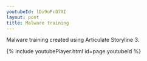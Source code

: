 ```yaml
---
youtubeId: lDi9uFcD7XI
layout: post
title: Malware training
---
```


Malware training created using Articulate Storyline 3. 

{% include youtubePlayer.html id=page.youtubeId %}
